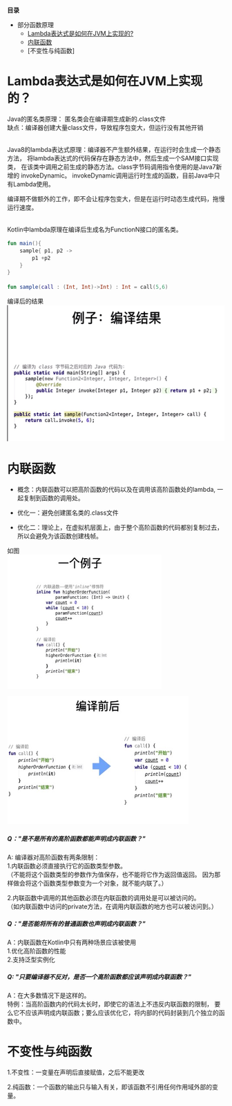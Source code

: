 **目录**

<!--- TOC -->

* 部分函数原理
  * [Lambda表达式是如何在JVM上实现的?](#lambda表达式是如何在JVM上实现的?)
  * [内联函数](#内联函数)
  * [不变性与纯函数]


<!--- END_TOC -->


# Lambda表达式是如何在JVM上实现的？

Java的匿名类原理： 匿名类会在编译期生成新的.class文件   
缺点：编译器创建大量class文件，导致程序包变大，但运行没有其他开销

<br/>
Java8的lambda表达式原理：编译器不产生额外结果，在运行时会生成一个静态方法，
将lambda表达式的代码保存在静态方法中，然后生成一个SAM接口实现类，
在该类中调用之前生成的静态方法。class字节码调用指令使用的是Java7新增的
invokeDynamic。  
invokeDynamic调用运行时生成的函数，目前Java中只有Lambda使用。

编译期不做额外的工作，即不会让程序包变大，但是在运行时动态生成代码，拖慢运行速度。

<br/> 
Kotlin中lambda原理在编译后生成名为FunctionN接口的匿名类。

```kotlin
fun main(){
    sample{ p1, p2 ->
        p1 +p2
    }
}

fun sample(call : (Int, Int)->Int) : Int = call(5,6) 
```
编译后的结果
![lambda编译结果](https://raw.githubusercontent.com/firsthubgit/LearnKotlinDemo/master/Images/lambda编译结果.png)


# 内联函数

* 概念：内联函数可以把高阶函数的代码以及在调用该高阶函数处的lambda,
  一起复制到函数的调用处。
  
* 优化一：避免创建匿名类的.class文件

* 优化二：理论上，在虚拟机层面上，由于整个高阶函数的代码都别复制过去，所以会避免为该函数创建栈帧。

如图  
![内联编译前](https://raw.githubusercontent.com/firsthubgit/LearnKotlinDemo/master/Images/内联编译前.png)

![内联编译后](https://raw.githubusercontent.com/firsthubgit/LearnKotlinDemo/master/Images/内联编译后.png)


##### Q："是不是所有的高阶函数都能声明成内联函数？"

A: 编译器对高阶函数有两条限制：   
1.内联函数必须直接执行它的函数类型参数。  
（不能将这个函数类型的参数作为值保存，也不能将它作为返回值返回。
因为那样做会将这个函数类型参数变为一个对象，就不能内联了。）
  
2.内联函数中调用的其他函数必须在内联函数的调用处是可以被访问的。  
（如内联函数中访问的private方法，在调用内联函数的地方也可以被访问到。）


##### Q："是否能将所有的普通函数也声明成内联函数？"

A：内联函数在Kotlin中只有两种场景应该被使用  
1.优化高阶函数的性能   
2.支持泛型实例化  

##### Q: "只要编译器不反对，是否一个高阶函数都应该声明成内联函数？"

A：在大多数情况下是这样的。  
特例：当高阶函数内的代码太长时，即使它的语法上不违反内联函数的限制，
要么它不应该声明成内联函数；要么应该优化它，将内部的代码封装到几个独立的函数中。


# 不变性与纯函数

1.不变性：一变量在声明后直接赋值，之后不能更改

2.纯函数：一个函数的输出只与输入有关，即该函数不引用任何作用域外部的变量。

 













